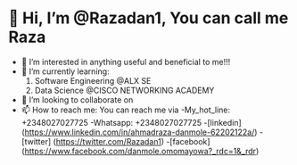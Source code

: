 # 👋 Hi, I’m @Razadan1, You can call me **Raza**
- 👀 I’m interested in anything useful and beneficial to me!!!
- 🌱 I’m currently learning:
    1. Software Engineering @ALX SE
    2. Data Science @CISCO NETWORKING ACADEMY
- 💞️ I’m looking to collaborate on 
- 📫 How to reach me: You can reach me via
    -My_hot_line: +2348027027725
    -Whatsapp:    +2348027027725
    -[linkedin] (https://www.linkedin.com/in/ahmadraza-danmole-62202122a/)
    -[twitter] (https://twitter.com/Razadan1)
    -[facebook] (https://www.facebook.com/danmole.omomayowa?_rdc=1&_rdr)
<!---
Razadan1/Razadan1 is a ✨ special ✨ repository because its `README.md` (this file) appears on your GitHub profile.
You can click the Preview link to take a look at your changes.
--->
